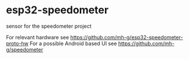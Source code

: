 # esp32-speedometer
sensor for the speedometer project

For relevant hardware see https://github.com/mh-g/esp32-speedometer-proto-hw
For a possible Android based UI see https://github.com/mh-g/speedometer
